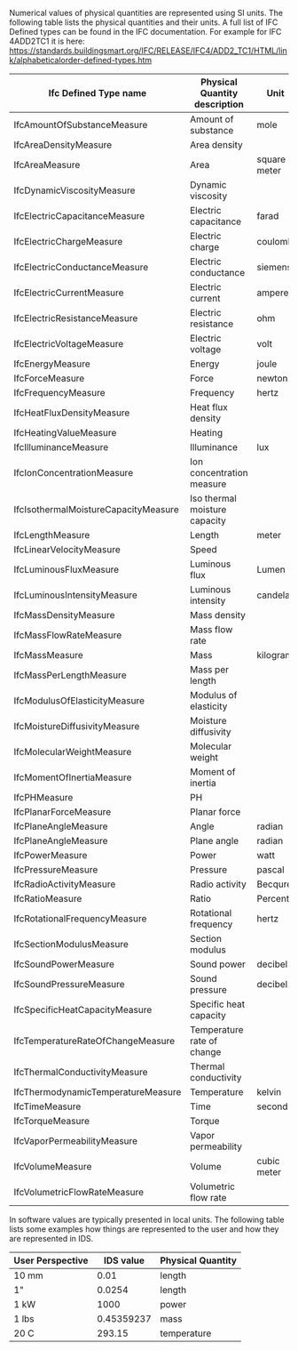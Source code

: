 Numerical values of physical quantities are represented using SI units. The following table lists the physical quantities and their units. 
A full list of IFC Defined types can be found in the IFC documentation. For example for IFC 4ADD2TC1 it is here: https://standards.buildingsmart.org/IFC/RELEASE/IFC4/ADD2_TC1/HTML/link/alphabeticalorder-defined-types.htm


| Ifc Defined Type name                | Physical Quantity description | Unit         | Unit Symbol | Dimensional exponents   | QUDT                                  |
| ------------------------------------ | ----------------------------- | ------------ | ----------- | ----------------------- | ------------------------------------- |
| IfcAmountOfSubstanceMeasure          | Amount of substance           | mole         | mol         | (0, 0, 0, 0, 0, 1, 0)   | quantitykind:MassPerArea              |
| IfcAreaDensityMeasure                | Area density                  |              | Kg/m2       | (-2, 1, 0, 0, 0, 0, 0)  | quantitykind:MassPerArea              |
| IfcAreaMeasure                       | Area                          | square meter | m2          | (2, 0, 0, 0, 0, 0, 0)   | quantitykind:Area                     |
| IfcDynamicViscosityMeasure           | Dynamic viscosity             |              | Pa s        | (-1, 1, -1, 0, 0, 0, 0) | quantitykind:DynamicViscosity         |
| IfcElectricCapacitanceMeasure        | Electric capacitance          | farad        | F           | (-2, 1, 4, 1, 0, 0, 0)  | quantitykind:Capacitance              |
| IfcElectricChargeMeasure             | Electric charge               | coulomb      | C           | (0, 0, 1, 1, 0, 0, 0)   | quantitykind:ElectricCharge           |
| IfcElectricConductanceMeasure        | Electric conductance          | siemens      | S           | (-2, -1, 3, 2, 0, 0, 0) | quantitykind:ElectricConductivity     |
| IfcElectricCurrentMeasure            | Electric current              | ampere       | A           | (0, 0, 0, 1, 0, 0, 0)   | quantitykind:ElectricCurrent          |
| IfcElectricResistanceMeasure         | Electric resistance           | ohm          | Ω           | (2, 1, -3, -2, 0, 0, 0) | quantitykind:Resistance               |
| IfcElectricVoltageMeasure            | Electric voltage              | volt         | V           | (2, 1, -3, -1, 0, 0, 0) | quantitykind:Voltage                  |
| IfcEnergyMeasure                     | Energy                        | joule        | J           | (2, 1, -2, 0, 0, 0, 0)  | quantitykind:Energy                   |
| IfcForceMeasure                      | Force                         | newton       | N           | (1, 1, -2, 0, 0, 0, 0)  | quantitykind:Force                    |
| IfcFrequencyMeasure                  | Frequency                     | hertz        | Hz          | (0, 0, -1, 0, 0, 0, 0)  | quantitykind:Frequency                |
| IfcHeatFluxDensityMeasure            | Heat flux density             |              | W/m2        | (0, 1, -3, 0, 0, 0, 0)  | quantitykind:HeatFluxDensity          |
| IfcHeatingValueMeasure               | Heating                       |              | J/K         | (2, 1, -2, 0, -1, 0, 0) | quantitykind:HeatCapacity             |
| IfcIlluminanceMeasure                | Illuminance                   | lux          | lx          | (-2, 0, 0, 0, 0, 0, 1)  | quantitykind:Illuminance              |
| IfcIonConcentrationMeasure           | Ion concentration measure     |              | mol/m3      | (-3, 1, 0, 0, 0, 0, 0)  | quantitykind:IonDensity               |
| IfcIsothermalMoistureCapacityMeasure | Iso thermal moisture capacity |              | m3/Kg       | (3, -1, 0, 0, 0, 0, 0)  |                                       |
| IfcLengthMeasure                     | Length                        | meter        | m           | (1, 0, 0, 0, 0, 0, 0)   | quantitykind:Length                   |
| IfcLinearVelocityMeasure             | Speed                         |              | m/s         | (1, 0, -1, 0, 0, 0, 0)  | quantitykind:Speed                    |
| IfcLuminousFluxMeasure               | Luminous flux                 | Lumen        | lm          | (0, 0, 0, 0, 0, 0, 1)   | quantitykind:LuminousFlux             |
| IfcLuminousIntensityMeasure          | Luminous intensity            | candela      | cd          | (0, 0, 0, 0, 0, 0, 1)   | quantitykind:LuminousIntensity        |
| IfcMassDensityMeasure                | Mass density                  |              | Kg/m3       | (-3, 1, 0, 0, 0, 0, 0)  | quantitykind:MassDensity              |
| IfcMassFlowRateMeasure               | Mass flow rate                |              | Kg/s        | (0, 1, -1, 0, 0, 0, 0)  | quantitykind:MassFlowRate             |
| IfcMassMeasure                       | Mass                          | kilogram     | Kg          | (0, 1, 0, 0, 0, 0, 0)   | quantitykind:Mass                     |
| IfcMassPerLengthMeasure              | Mass per length               |              | Kg/m        | (-1, 1, 0, 0, 0, 0, 0)  | quantitykind:MassPerLength            |
| IfcModulusOfElasticityMeasure        | Modulus of elasticity         |              | N/m2        | (-1, 1, -2, 0, 0, 0, 0) | quantitykind:ModulusOfElasticity      |
| IfcMoistureDiffusivityMeasure        | Moisture diffusivity          |              | m3/s        | (3, 0, -1, 0, 0, 0, 0)  |                                       |
| IfcMolecularWeightMeasure            | Molecular weight              |              | Kg/mol      | (0, 1, 0, 0, 0, -1, 0)  | quantitykind:MolarMass                |
| IfcMomentOfInertiaMeasure            | Moment of inertia             |              | m4          | (4, 0, 0, 0, 0, 0, 0)   | quantitykind:MomentOfInertia          |
| IfcPHMeasure                         | PH                            |              | PH          | (0, 0, 0, 0, 0, 0, 0)   |                                       |
| IfcPlanarForceMeasure                | Planar force                  |              | Pa          | (-1, 1, -2, 0, 0, 0, 0) | quantitykind:ForcePerArea             |
| IfcPlaneAngleMeasure                 | Angle                         | radian       | rad         | (0, 0, 0, 0, 0, 0, 0)   | quantitykind:Angle                    |
| IfcPlaneAngleMeasure                 | Plane angle                   | radian       | rad         | (0, 0, 0, 0, 0, 0, 0)   | quantitykind:PlaneAngle               |
| IfcPowerMeasure                      | Power                         | watt         | W           | (2, 1, -3, 0, 0, 0, 0   | quantitykind:Power                    |
| IfcPressureMeasure                   | Pressure                      | pascal       | Pa          | (-1, 1, -2, 0, 0, 0, 0) | quantitykind:Pressure                 |
| IfcRadioActivityMeasure              | Radio activity                | Becqurel     | Bq          | (0, 0, -1, 0, 0, 0, 0)  | quantitykind:Activity                 |
| IfcRatioMeasure                      | Ratio                         | Percent      | %           | (0, 0, 0, 0, 0, 0, 0)   | quantitykind:DimensionlessRatio       |
| IfcRotationalFrequencyMeasure        | Rotational frequency          | hertz        | Hz          | (0, 0, -1, 0, 0, 0, 0)  |                                       |
| IfcSectionModulusMeasure             | Section modulus               |              | m3          | (3, 0, 0, 0, 0, 0, 0)   | quantitykind:SectionModulus           |
| IfcSoundPowerMeasure                 | Sound power                   | decibel      | db          | (0, 0, 0, 0, 0, 0, 0)   | quantitykind:SoundPowerLevel          |
| IfcSoundPressureMeasure              | Sound pressure                | decibel      | db          | (0, 0, 0, 0, 0, 0, 0)   | quantitykind:SoundPressure            |
| IfcSpecificHeatCapacityMeasure       | Specific heat capacity        |              | J/Kg K      | (2, 0, -2, 0, -1, 0, 0) | quantitykind:SpecificHeatCapacity     |
| IfcTemperatureRateOfChangeMeasure    | Temperature rate of change    |              | K/s         | (0, 0, -1, 0, 1, 0, 0)  | quantitykind:TemperaturePerTime       |
| IfcThermalConductivityMeasure        | Thermal conductivity          |              | W/m K       | (1, 1, -3, 0, -1, 0, 0) | quantitykind:ThermalConductivity      |
| IfcThermodynamicTemperatureMeasure   | Temperature                   | kelvin       | K           | (0, 0, 0, 0, 1, 0, 0)   | quantitykind:ThermodynamicTemperature |
| IfcTimeMeasure                       | Time                          | second       | s           | (0, 0, 1, 0, 0, 0, 0)   | quantitykind:Time                     |
| IfcTorqueMeasure                     | Torque                        |              | N m         | (2, 1, -2, 0, 0, 0, 0)  | quantitykind:Torque                   |
| IfcVaporPermeabilityMeasure          | Vapor permeability            |              | Kg / s m Pa | (0, 0, 1, 0, 0, 0, 0)   |                                       |
| IfcVolumeMeasure                     | Volume                        | cubic meter  | m3          | (3, 0, 0, 0, 0, 0, 0)   | quantitykind:Volume                   |
| IfcVolumetricFlowRateMeasure         | Volumetric flow rate          |              | m3/s        | (3, 0, -1, 0, 0, 0, 0)  | quantitykind:VolumeFlowRate           |

In software values are typically presented in local units. The following table lists some examples how things are represented to the user and how they are represented in IDS.

| User Perspective | IDS value | Physical Quantity |
|------------------|-----------|-------------------|
| 10 mm | 0.01| length |
| 1" | 0.0254 | length |
| 1 kW | 1000 | power |
| 1 lbs | 0.45359237 | mass |
| 20 C | 293.15 | temperature |




